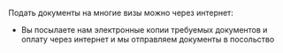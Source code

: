 Подать документы на многие визы можно через интернет:

- Вы посылаете нам электронные копии требуемых документов и оплату через интернет и мы отправляем документы в посольство


